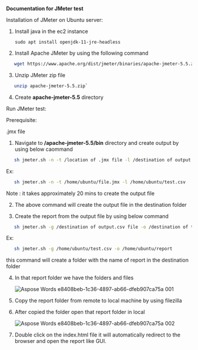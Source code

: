 ﻿**Documentation for JMeter test**

Installation of JMeter on Ubuntu server:


1. Install java in the ec2 instance

   `sudo apt install openjdk-11-jre-headless`


2. Install Apache JMeter by using the following command
```bash
   wget https://www.apache.org/dist/jmeter/binaries/apache-jmeter-5.5.zip.sha512
``` 

3. Unzip JMeter zip file
```bash
   unzip apache-jmeter-5.5.zip`
```

4. Create  **apache-jmeter-5.5** directory

Run JMeter test:

Prerequisite:

.jmx file

1. Navigate to **/apache-jmeter-5.5/bin** directory and create output by using below caommand
```bash
   sh jmeter.sh -n -t /location of .jmx file -l /destination of output file
```
Ex:
```bash
   sh jmeter.sh -n -t /home/ubuntu/file.jmx -l /home/ubuntu/test.csv
```
   Note : it takes approximately 20 mins to create the output file

2. The above command will create the output file in the destination folder

3. Create the report from the output file by using below command
```bash
   sh jmeter.sh -g /destination of output.csv file -o /destination of the report`
```
Ex:
```bash
   sh jmeter.sh -g /home/ubuntu/test.csv -o /home/ubuntu/report
```
this command will create a folder with the name of report in the destination folder

4. In that report folder we have the folders and files

    ![Aspose Words e8408beb-1c36-4897-ab66-dfeb907ca75a 001](https://user-images.githubusercontent.com/95607370/181221600-dfe6baa4-c7a5-455a-9615-f3ade073e542.png)


5. Copy the report folder from remote to local machine by using filezilla

6. After copied the folder open that report folder in local

    ![Aspose Words e8408beb-1c36-4897-ab66-dfeb907ca75a 002](https://user-images.githubusercontent.com/95607370/181221672-74ac5e7f-bd6f-4672-b035-2cfde61d6e44.png)


7. Double click on the index.html file it will automatically redirect to the browser and open the report like GUI.

